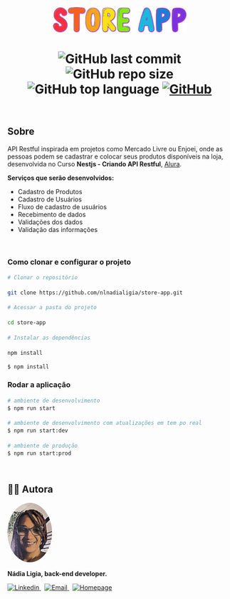 <p align="center">
  <img src="./.github/logo.png" width="300" alt="Store App" /></a>
</p>

<h1 align="center">
  <img alt="GitHub last commit" src="https://img.shields.io/github/last-commit/nlnadialigia/store-app?color=AC42BF&style=plastic">
  <img alt="GitHub repo size" src="https://img.shields.io/github/repo-size/nlnadialigia/store-app?color=AC42BF&style=plastic">
  <img alt="GitHub top language" src="https://img.shields.io/github/languages/top/nlnadialigia/store-app?color=AC42BF">
  <a href="LICENSE">
  <img alt="GitHub" src="https://img.shields.io/github/license/nlnadialigia/store-app?color=AC42BF&logoColor=AC42BF&style=plastic">
  </a>
</h1>
<br>

## Sobre

API Restful inspirada em projetos como Mercado Livre ou Enjoei, onde as pessoas podem se cadastrar e colocar seus produtos disponíveis na loja, desenvolvida no Curso **Nestjs - Criando API Restful**, [Alura](https://www.alura.com.br/).

**Serviços que serão desenvolvidos:**
- Cadastro de Produtos
- Cadastro de Usuários
- Fluxo de cadastro de usuários
- Recebimento de dados
- Validações dos dados
- Validação das informações
  
</br>

### Como clonar e configurar o projeto

```bash
# Clonar o repositório

git clone https://github.com/nlnadialigia/store-app.git

# Acessar a pasta do projeto

cd store-app

# Instalar as dependências

npm install

```

```bash
$ npm install
```

### Rodar a aplicação

```bash
# ambiente de desenvolvimento
$ npm run start

# ambiente de desenvolvimento com atualizações em tem po real
$ npm run start:dev

# ambiente de produção
$ npm run start:prod
```

</br>

## 👩‍💼 Autora
<img src=".github/picture.png" width="100px;" alt="Picture"/>
<p><b>Nádia Ligia, back-end developer.</b></p>
<a href="https://www.linkedin.com/in/nlnadialigia/">
  <img alt="Linkedin" src="https://img.shields.io/badge/-Linkedin -AC42BF?style=flat&logo=Linkedin&logoColor=white&link=https://www.linkedin.com/in/nlnadialigia/" />
</a>&nbsp;
<a href="mailto:nlnadialigia@gmail.com">
  <img alt="Email" src="https://img.shields.io/badge/-Email-AC42BF?style=flat&logo=Gmail&logoColor=white&link=mailto:nlnadialigia@gmail.com" />
</a>&nbsp;
<a href="https://www.nlnadialigia.com">
  <img alt="Homepage" src="https://img.shields.io/badge/-Homepage-AC42BF" />
</a>
